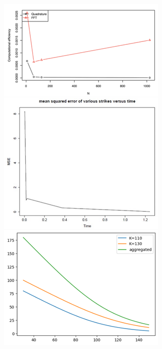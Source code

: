 
<img src="https://github.com/taesungha11/Projects-TH_2023/blob/main/Numerical_Approximation_to_Put_Option_Pricing_function/images/CE_RQvsFFT.png" width=600>


<img src="https://github.com/taesungha11/Projects-TH_2023/blob/main/Numerical_Approximation_to_Put_Option_Pricing_function/images/MSE_MC.png" width=600>


<img src="https://github.com/taesungha11/Projects-TH_2023/blob/main/Numerical_Approximation_to_Put_Option_Pricing_function/images/Put_Option_varing_with_K.png" width=600>
